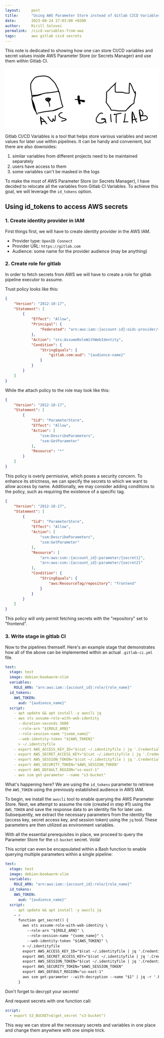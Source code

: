```yaml
---
layout:     post
title:      "Using AWS Parameter Store instead of Gitlab CICD Variables"
date:       2023-08-24 17:03:00 +0200
author:     Kirill Solovei
permalink:  /cicd-variables-from-aws
tags:       aws gitlab cicd secrets
---
```

This note is dedicated to showing how one can store CI/CD variables and secret
values inside AWS Parameter Store (or Secrets Manager) and use them within
Gitlab CI.

<!--more-->

![Gitlab + AWS](../assets/2023-08-24-gitlab-ci-variables-from-parameter-store.webp)

Gitlab CI/CD Variables is a tool that helps store various variables and secret
values for later use within pipelines. It can be handy and convenient, but
there are also downsides:

1. similar variables from different projects need to be maintained separately
2. users have access to them
3. some variables can't be masked in the logs

To make the most of AWS Parameter Store (or Secrets Manager), I have decided to
relocate all the variables from Gitlab CI Variables. To achieve this goal, we
will leverage the `id_tokens` option.

## Using id_tokens to access AWS secrets

### 1. Create identity provider in IAM

First things first, we will have to create identity provider in the AWS IAM.

- Provider type: `OpenID Connect`
- Provider URL: `https://gitlab.com`
- Audience: some name for the provider audience (may be anything)

### 2. Create role for gitlab

In order to fetch secrets from AWS we will have to create a role for gitlab
pipeline executor to assume.

Trust policy looks like this:

```json
{
    "Version": "2012-10-17",
    "Statement": [
        {
            "Effect": "Allow",
            "Principal": {
                "Federated": "arn:aws:iam::{account-id}:oidc-provider/{provider-name}"
            },
            "Action": "sts:AssumeRoleWithWebIdentity",
            "Condition": {
                "StringEquals": {
                    "gitlab.com:aud": "{audience-name}"
                }
            }
        }
    ]
}
```

While the attach policy to the role may look like this:

```json
{
    "Version": "2012-10-17",
    "Statement": [
        {
            "Sid": "ParameterStore",
            "Effect": "Allow",
            "Action": [
                "ssm:DescribeParameters",
                "ssm:GetParameter"
            ],
            "Resource": "*"
        }
    ]
}
```

This policy is overly permissive, which poses a security concern. To enhance
its strictness, we can specify the secrets to which we want to allow access by
name. Additionally, we may consider adding conditions to the policy, such as
requiring the existence of a specific tag.

```json
{
    "Version": "2012-10-17",
    "Statement": [
        {
            "Sid": "ParameterStore",
            "Effect": "Allow",
            "Action": [
                "ssm:DescribeParameters",
                "ssm:GetParameter"
            ],
            "Resource": [
                "arn:aws:ssm::{account_id}:parameter/{secret1}",
                "arn:aws:ssm::{account_id}:parameter/{secret2}"
            ],
            "Condition": {
                "StringEquals": {
                    "aws:ResourceTag/repository": "frontend"
                }
            }
        }
    ]
}
```

This policy will only permit fetching secrets with the "repository" set to
"frontend".

### 3. Write stage in gitlab CI

Now to the pipelines themself. Here's an example stage that demonstrates how
all of the above can be implemented within an actual `.gitlab-ci.yml` file.

```yaml
test:
  stage: test
  image: debian:bookworm-slim
  variables:
    ROLE_ARN: "arn:aws:iam::{account_id}:role/{role_name}"
  id_tokens:
    AWS_TOKEN:
      aud: "{audience_name}"
  script:
    - apt update && apt install -y awscli jq
    - aws sts assume-role-with-web-identity
      --duration-seconds 3600
      --role-arn "${ROLE_ARN}"
      --role-session-name "{some_name}"
      --web-identity-token "${AWS_TOKEN}"
      > ~/.identityfile
    - export AWS_ACCESS_KEY_ID="$(cat ~/.identityfile | jq '.Credentials.AccessKeyId' --raw-output)"
    - export AWS_SECRET_ACCESS_KEY="$(cat ~/.identityfile | jq '.Credentials.SecretAccessKey' --raw-output)"
    - export AWS_SESSION_TOKEN="$(cat ~/.identityfile | jq '.Credentials.SessionToken' --raw-output)"
    - export AWS_SECURITY_TOKEN="$AWS_SESSION_TOKEN"
    - export AWS_DEFAULT_REGION="us-east-1"
    - aws ssm get-parameter --name "s3-bucket"
```

What's happening here? We are using the `id_tokens` parameter to retrieve the
`AWS_TOKEN` using the previously established audience in AWS IAM.

To begin, we install the `awscli` tool to enable querying the AWS Parameter
Store. Next, we attempt to assume the role (created in step #1) using the
`AWS_TOKEN` and save the response data to an identity file for later use.
Subsequently, we extract the necessary parameters from the identity file
(access key, secret access key, and session token) using the `jq` tool. These
parameters are then utilized as environment variables.

With all the essential prerequisites in place, we proceed to query the
Parameter Store for the `s3-bucket` secret. Voilà!

This script can even be encapsulated within a Bash function to enable querying
multiple parameters within a single pipeline:

```yaml
test:
  stage: test
  image: debian:bookworm-slim
  variables:
    ROLE_ARN: "arn:aws:iam::{account_id}:role/{role_name}"
  id_tokens:
    AWS_TOKEN:
      aud: "{audience_name}"
  script:
    - apt update && apt install -y awscli jq
    - >
      function get_secret() {
        aws sts assume-role-with-web-identity \
          --role-arn "${ROLE_ARN}" \
          --role-session-name "{some_name}" \
          --web-identity-token "${AWS_TOKEN}" \
        > ~/.identityfile
        export AWS_ACCESS_KEY_ID="$(cat ~/.identityfile | jq '.Credentials.AccessKeyId' --raw-output)"
        export AWS_SECRET_ACCESS_KEY="$(cat ~/.identityfile | jq '.Credentials.SecretAccessKey' --raw-output)"
        export AWS_SESSION_TOKEN="$(cat ~/.identityfile | jq '.Credentials.SessionToken' --raw-output)"
        export AWS_SECURITY_TOKEN="$AWS_SESSION_TOKEN"
        export AWS_DEFAULT_REGION="us-east-1"
        aws ssm get-parameter --with-decryption --name "$1" | jq -r '.Parameter.Value'
      }
```

Don't forget to decrypt your secrets!

And request secrets with one function call:

```yaml
script:
  - export S3_BUCKET=$(get_secret "s3-bucket")
```

This way we can store all the necessary secrets and variables in one place
and change them anywhere with one simple trick.
